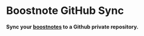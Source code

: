 # Boostnote GitHub Sync

**Sync your [boostnotes](https://boostnote.io/) to a Github private repository.**
